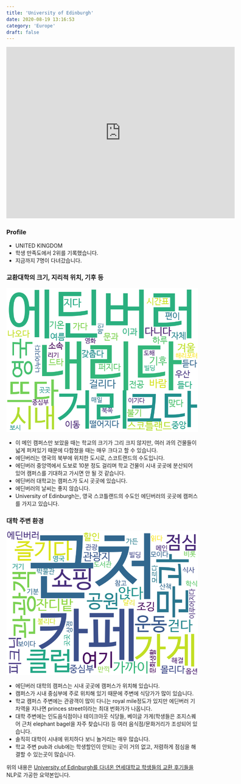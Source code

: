```yaml
---
title: 'University of Edinburgh'
date: 2020-08-19 13:16:53
category: 'Europe'
draft: false
---
```


<iframe
width="600"
height="450"
frameborder="0" style="border:0"
src="https://www.google.com/maps/embed/v1/place?key=AIzaSyC9e1AME-pVmWC4hBpFdu5S4dKzyepa3HQ&q=University+of+Edinburgh&center=55.94451579999999,-3.1892412999999995&zoom=14" allowfullscreen>
</iframe>

### Profile

* UNITED KINGDOM
* 학생 만족도에서 2위를 기록했습니다.
* 지금까지 7명이 다녀갔습니다. 

### 교환대학의 크기, 지리적 위치, 기후 등

![gen_info-WordCloud](../univ_wordclouds_okt/gen_info/GB000010_gen_info_okt.png)

* 이 메인 캠퍼스만 보았을 때는 학교의 크기가 그리 크지 않지만, 여러 과의 건물들이 넓게 퍼져있기 때문에 다합쳤을 때는 매우 크다고 할 수 있습니다.
* 에딘버러는 영국의 북부에 위치한 도시로, 스코트랜드의 수도입니다.
* 에딘버러 중앙역에서 도보로 10분 정도 걸리며 학교 건물이 시내 곳곳에 분산되어 있어 캠퍼스를 기대하고 가시면 안 될 것 같습니다.
* 에딘버러 대학교는 캠퍼스가 도시 곳곳에 있습니다.
* 에딘버러의 날씨는 좋지 않습니다.
* University of Edinburgh는, 영국 스코틀랜드의 수도인 에딘버러의 곳곳에 캠퍼스를 가지고 있습니다.


### 대학 주변 환경

![env_info-WordCloud](../univ_wordclouds_okt/env_info/GB000010_env_info_okt.png)

* 에딘버러 대학의 캠퍼스는 시내 곳곳에 캠퍼스가 위치해 있습니다.
* 캠퍼스가 시내 중심부에 주로 위치해 있기 때문에 주변에 식당가가 많이 있습니다.
* 학교 캠퍼스 주변에는 관광객이 많이 다니는 royal mile정도가 있지만 에딘버러 기차역을 지나면 princes street이라는 최대 번화가가 나옵니다.
* 대학 주변에는 인도음식점이나 테이크아웃 식당들, 베이글 가게(학생들은 조지스퀘어 근처 elephant bagel을 자주 찾습니다) 등 여러 음식점/문화거리가 조성되어 있습니다.
* 솔직히 대학이 시내에 위치하다 보니 놀거리는 매우 많습니다.
* 학교 주변 pub과 club에는 학생할인이 안되는 곳이 거의 없고, 저렴하게 점심을 해결할 수 있는곳이 많습니다.


위의 내용은 [University of Edinburgh를 다녀온 연세대학교 학생들의 교환 후기들을](http://oia.yonsei.ac.kr/partner/expReport.asp?ucode=GB000010&bgbn=A) NLP로 가공한 요약본입니다. 
